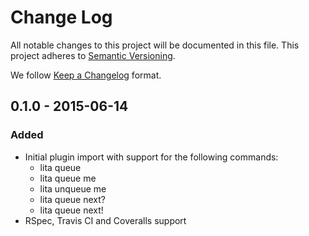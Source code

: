 # Change Log
All notable changes to this project will be documented in this file.
This project adheres to [Semantic Versioning](http://semver.org/).

We follow [Keep a Changelog](http://keepachangelog.com/) format.

## 0.1.0 - 2015-06-14
### Added
- Initial plugin import with support for the following commands:
  * lita queue
  * lita queue me
  * lita unqueue me
  * lita queue next?
  * lita queue next!
- RSpec, Travis CI and Coveralls support
